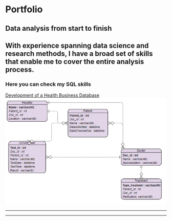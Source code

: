 # Portfolio
## Data analysis from start to finish
With experience spanning data science and research methods, I have a broad set of skills that enable me to cover the entire analysis process.
---

### Here you can check my SQL skills

[Development of a Health Business Database](/sample_page)
<img src="images/Hospital.vpd.png?raw=true"/>



---




---

<!-- Remove above link if you don't want to attibute -->
